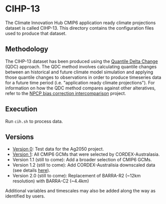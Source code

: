 # CIHP-13

The Climate Innovation Hub CMIP6 application ready climate projections dataset is called CIHP-13.
This directory contains the configuration files used to produce that dataset.

## Methodology

The CIHP-13 dataset has been produced using the
[Quantile Delta Change](https://github.com/climate-innovation-hub/qqscale/blob/master/docs/method_qdc.md) (QDC) approach.
The QDC method involves calculating quantile changes between an historical and future climate model simulation
and applying those quantile changes to observations in order to produce timeseries data for a future time period
(i.e. "application ready climate projections").
For information on how the QDC method compares against other alteratives,
refer to the [NPCP bias correction intercomparison](https://github.com/AusClimateService/npcp) project.

## Execution

Run `cih.sh` to process data.

## Versions

- [Version 0](cihp13_v0.md): Test data for the Ag2050 project.
- [Version 1](cihp13_v1.md): All CMIP6 GCMs that were selected by CORDEX-Australasia.
- Version 1.1 (still to come): Add a broader selection of CMIP6 GCMs.
- Version 1.2 (still to come): Add CORDEX-Australisia downscaled data (see details [here](https://opus.nci.org.au/display/CMIP/CMIP6-CORDEX+datasets)). 
- Version 2.0 (still to come): Replacement of BARRA-R2 (~12km resolution) with BARRA-C2 (~4.4km)

Additional variables and timescales may also be added along the way as identified by users.


